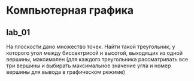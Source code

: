 # Компьютерная графика

## lab_01

На плоскости дано множество точек. Найти такой треугольник, у которого угол между биссектрисой и высотой, выходящих из одной вершины, максимален (для каждого треугольника рассматривать все три вершины и выбирать максимальное значение угла и номер вершины для вывода в графическом режиме)

